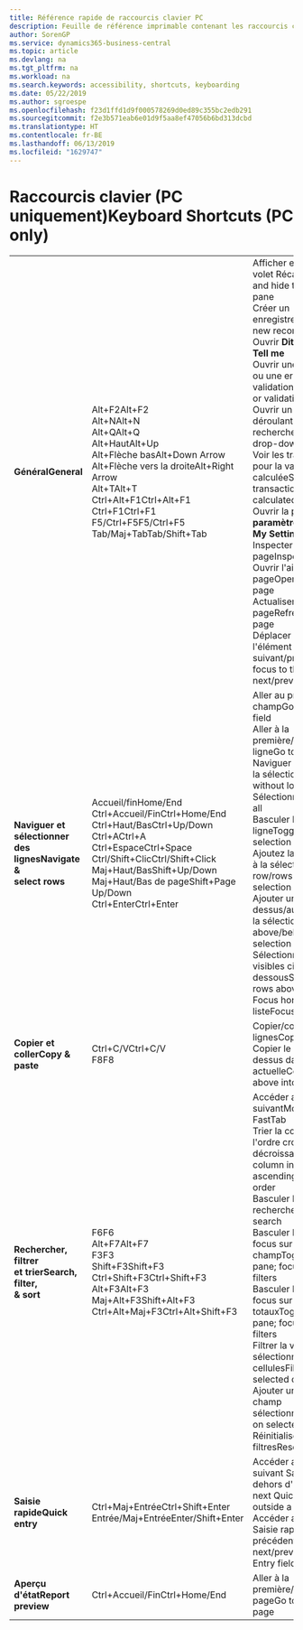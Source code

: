 ```yaml
---
title: Référence rapide de raccourcis clavier PC
description: Feuille de référence imprimable contenant les raccourcis clavier les plus populaires pour les utilisateurs de PC.
author: SorenGP
ms.service: dynamics365-business-central
ms.topic: article
ms.devlang: na
ms.tgt_pltfrm: na
ms.workload: na
ms.search.keywords: accessibility, shortcuts, keyboarding
ms.date: 05/22/2019
ms.author: sgroespe
ms.openlocfilehash: f23d1ffd1d9f000578269d0ed89c355bc2edb291
ms.sourcegitcommit: f2e3b571eab6e01d9f5aa8ef47056b6bd313dcbd
ms.translationtype: HT
ms.contentlocale: fr-BE
ms.lasthandoff: 06/13/2019
ms.locfileid: "1629747"
---
```

# <a name="keyboard-shortcuts-pc-only"></a><span data-ttu-id="ac4b7-103">Raccourcis clavier (PC uniquement)</span><span class="sxs-lookup"><span data-stu-id="ac4b7-103">Keyboard Shortcuts (PC only)</span></span>

||||  
|----------------|-----------|----------------|
|<span data-ttu-id="ac4b7-104">**Général**</span><span class="sxs-lookup"><span data-stu-id="ac4b7-104">**General**</span></span>|<span data-ttu-id="ac4b7-105">Alt+F2</span><span class="sxs-lookup"><span data-stu-id="ac4b7-105">Alt+F2</span></span><br /><span data-ttu-id="ac4b7-106">Alt+N</span><span class="sxs-lookup"><span data-stu-id="ac4b7-106">Alt+N</span></span><br /><span data-ttu-id="ac4b7-107">Alt+Q</span><span class="sxs-lookup"><span data-stu-id="ac4b7-107">Alt+Q</span></span><br /><span data-ttu-id="ac4b7-108">Alt+Haut</span><span class="sxs-lookup"><span data-stu-id="ac4b7-108">Alt+Up</span></span><br /><span data-ttu-id="ac4b7-109">Alt+Flèche bas</span><span class="sxs-lookup"><span data-stu-id="ac4b7-109">Alt+Down Arrow</span></span><br /><span data-ttu-id="ac4b7-110">Alt+Flèche vers la droite</span><span class="sxs-lookup"><span data-stu-id="ac4b7-110">Alt+Right Arrow</span></span><br /><span data-ttu-id="ac4b7-111">Alt+T</span><span class="sxs-lookup"><span data-stu-id="ac4b7-111">Alt+T</span></span><br /><span data-ttu-id="ac4b7-112">Ctrl+Alt+F1</span><span class="sxs-lookup"><span data-stu-id="ac4b7-112">Ctrl+Alt+F1</span></span><br /><span data-ttu-id="ac4b7-113">Ctrl+F1</span><span class="sxs-lookup"><span data-stu-id="ac4b7-113">Ctrl+F1</span></span><br /><span data-ttu-id="ac4b7-114">F5/Ctrl+F5</span><span class="sxs-lookup"><span data-stu-id="ac4b7-114">F5/Ctrl+F5</span></span><br /><span data-ttu-id="ac4b7-115">Tab/Maj+Tab</span><span class="sxs-lookup"><span data-stu-id="ac4b7-115">Tab/Shift+Tab</span></span><br />|<span data-ttu-id="ac4b7-116">Afficher et masquer le volet Récapitulatif</span><span class="sxs-lookup"><span data-stu-id="ac4b7-116">Show and hide the FactBox pane</span></span><br /><span data-ttu-id="ac4b7-117">Créer un enregistrement</span><span class="sxs-lookup"><span data-stu-id="ac4b7-117">Create a new record</span></span><br /><span data-ttu-id="ac4b7-118">Ouvrir **Dites-moi**</span><span class="sxs-lookup"><span data-stu-id="ac4b7-118">Open **Tell me**</span></span><br /><span data-ttu-id="ac4b7-119">Ouvrir une info-bulle ou une erreur de validation</span><span class="sxs-lookup"><span data-stu-id="ac4b7-119">Open tooltip or validation error</span></span><br /><span data-ttu-id="ac4b7-120">Ouvrir un menu déroulant ou une recherche</span><span class="sxs-lookup"><span data-stu-id="ac4b7-120">Open a drop-down or look up</span></span><br /><span data-ttu-id="ac4b7-121">Voir les transactions pour la valeur calculée</span><span class="sxs-lookup"><span data-stu-id="ac4b7-121">See the transactions for calculated value</span></span><br /><span data-ttu-id="ac4b7-122">Ouvrir la page **Mes paramètres**</span><span class="sxs-lookup"><span data-stu-id="ac4b7-122">Open the **My Settings** page</span></span><br /><span data-ttu-id="ac4b7-123">Inspecter la page</span><span class="sxs-lookup"><span data-stu-id="ac4b7-123">Inspect the page</span></span><br /><span data-ttu-id="ac4b7-124">Ouvrir l'aide de la page</span><span class="sxs-lookup"><span data-stu-id="ac4b7-124">Open help for the page</span></span><br /><span data-ttu-id="ac4b7-125">Actualiser/recharger la page</span><span class="sxs-lookup"><span data-stu-id="ac4b7-125">Refresh/reload page</span></span><br /><span data-ttu-id="ac4b7-126">Déplacer le focus sur l'élément suivant/précédent</span><span class="sxs-lookup"><span data-stu-id="ac4b7-126">Move focus to the next/previous element</span></span>|
|<span data-ttu-id="ac4b7-127">**Naviguer et <br />sélectionner des lignes**</span><span class="sxs-lookup"><span data-stu-id="ac4b7-127">**Navigate &<br />select rows**</span></span>| <span data-ttu-id="ac4b7-128">Accueil/fin</span><span class="sxs-lookup"><span data-stu-id="ac4b7-128">Home/End</span></span><br /><span data-ttu-id="ac4b7-129">Ctrl+Accueil/Fin</span><span class="sxs-lookup"><span data-stu-id="ac4b7-129">Ctrl+Home/End</span></span> <br /><span data-ttu-id="ac4b7-130">Ctrl+Haut/Bas</span><span class="sxs-lookup"><span data-stu-id="ac4b7-130">Ctrl+Up/Down</span></span><br /><span data-ttu-id="ac4b7-131">Ctrl+A</span><span class="sxs-lookup"><span data-stu-id="ac4b7-131">Ctrl+A</span></span> <br /><span data-ttu-id="ac4b7-132">Ctrl+Espace</span><span class="sxs-lookup"><span data-stu-id="ac4b7-132">Ctrl+Space</span></span><br /><span data-ttu-id="ac4b7-133">Ctrl/Shift+Clic</span><span class="sxs-lookup"><span data-stu-id="ac4b7-133">Ctrl/Shift+Click</span></span><br /><span data-ttu-id="ac4b7-134">Maj+Haut/Bas</span><span class="sxs-lookup"><span data-stu-id="ac4b7-134">Shift+Up/Down</span></span><br /><span data-ttu-id="ac4b7-135">Maj+Haut/Bas de page</span><span class="sxs-lookup"><span data-stu-id="ac4b7-135">Shift+Page Up/Down</span></span><br /><span data-ttu-id="ac4b7-136">Ctrl+Enter</span><span class="sxs-lookup"><span data-stu-id="ac4b7-136">Ctrl+Enter</span></span>| <span data-ttu-id="ac4b7-137">Aller au premier/dernier champ</span><span class="sxs-lookup"><span data-stu-id="ac4b7-137">Go to first/last field</span></span><br /><span data-ttu-id="ac4b7-138">Aller à la première/dernière ligne</span><span class="sxs-lookup"><span data-stu-id="ac4b7-138">Go to first/last row</span></span><br /><span data-ttu-id="ac4b7-139">Naviguer sans perdre la sélection</span><span class="sxs-lookup"><span data-stu-id="ac4b7-139">Navigate without losing selection</span></span><br /><span data-ttu-id="ac4b7-140">Sélectionner tout</span><span class="sxs-lookup"><span data-stu-id="ac4b7-140">Select all</span></span><br /><span data-ttu-id="ac4b7-141">Basculer la sélection de ligne</span><span class="sxs-lookup"><span data-stu-id="ac4b7-141">Toggle row selection</span></span><br /> <span data-ttu-id="ac4b7-142">Ajoutez la ou les lignes à la sélection</span><span class="sxs-lookup"><span data-stu-id="ac4b7-142">Add the row/rows to the selection</span></span><br /><span data-ttu-id="ac4b7-143">Ajouter une ligne au-dessus/au dessous de la sélection</span><span class="sxs-lookup"><span data-stu-id="ac4b7-143">Add row above/below to selection</span></span><br /><span data-ttu-id="ac4b7-144">Sélectionner les lignes visibles ci-dessus/ci-dessous</span><span class="sxs-lookup"><span data-stu-id="ac4b7-144">Select visible rows above/below</span></span> <br /><span data-ttu-id="ac4b7-145">Focus hors de la liste</span><span class="sxs-lookup"><span data-stu-id="ac4b7-145">Focus out of the list</span></span>|
|<span data-ttu-id="ac4b7-146">**Copier et coller**</span><span class="sxs-lookup"><span data-stu-id="ac4b7-146">**Copy & paste**</span></span>|<span data-ttu-id="ac4b7-147">Ctrl+C/V</span><span class="sxs-lookup"><span data-stu-id="ac4b7-147">Ctrl+C/V</span></span><br /><span data-ttu-id="ac4b7-148">F8</span><span class="sxs-lookup"><span data-stu-id="ac4b7-148">F8</span></span>|<span data-ttu-id="ac4b7-149">Copier/coller des lignes</span><span class="sxs-lookup"><span data-stu-id="ac4b7-149">Copy/paste rows</span></span><br /><span data-ttu-id="ac4b7-150">Copier le champ au-dessus dans la ligne actuelle</span><span class="sxs-lookup"><span data-stu-id="ac4b7-150">Copy field above into current row</span></span>|
|<span data-ttu-id="ac4b7-151">**Rechercher, filtrer <br />et trier**</span><span class="sxs-lookup"><span data-stu-id="ac4b7-151">**Search, filter, <br />& sort**</span></span>|<span data-ttu-id="ac4b7-152">F6</span><span class="sxs-lookup"><span data-stu-id="ac4b7-152">F6</span></span><br /><span data-ttu-id="ac4b7-153">Alt+F7</span><span class="sxs-lookup"><span data-stu-id="ac4b7-153">Alt+F7</span></span><br /><span data-ttu-id="ac4b7-154">F3</span><span class="sxs-lookup"><span data-stu-id="ac4b7-154">F3</span></span><br /><span data-ttu-id="ac4b7-155">Shift+F3</span><span class="sxs-lookup"><span data-stu-id="ac4b7-155">Shift+F3</span></span><br /><span data-ttu-id="ac4b7-156">Ctrl+Shift+F3</span><span class="sxs-lookup"><span data-stu-id="ac4b7-156">Ctrl+Shift+F3</span></span><br /><span data-ttu-id="ac4b7-157">Alt+F3</span><span class="sxs-lookup"><span data-stu-id="ac4b7-157">Alt+F3</span></span><br /><span data-ttu-id="ac4b7-158">Maj+Alt+F3</span><span class="sxs-lookup"><span data-stu-id="ac4b7-158">Shift+Alt+F3</span></span><br /><span data-ttu-id="ac4b7-159">Ctrl+Alt+Maj+F3</span><span class="sxs-lookup"><span data-stu-id="ac4b7-159">Ctrl+Alt+Shift+F3</span></span>|<span data-ttu-id="ac4b7-160">Accéder au raccourci suivant</span><span class="sxs-lookup"><span data-stu-id="ac4b7-160">Move to next FastTab</span></span><br /><span data-ttu-id="ac4b7-161">Trier la colonne dans l'ordre croissant ou décroissant</span><span class="sxs-lookup"><span data-stu-id="ac4b7-161">Sort column in ascending/descending order</span></span><br /><span data-ttu-id="ac4b7-162">Basculer la recherche</span><span class="sxs-lookup"><span data-stu-id="ac4b7-162">Toggle search</span></span><br /><span data-ttu-id="ac4b7-163">Basculer le volet Filtre ; focus sur les filtres de champ</span><span class="sxs-lookup"><span data-stu-id="ac4b7-163">Toggle filter pane; focus on field filters</span></span><br /><span data-ttu-id="ac4b7-164">Basculer le volet Filtre ; focus sur les filtres de totaux</span><span class="sxs-lookup"><span data-stu-id="ac4b7-164">Toggle filter pane; focus on totals filters</span></span><br /><span data-ttu-id="ac4b7-165">Filtrer la valeur sélectionnée de cellules</span><span class="sxs-lookup"><span data-stu-id="ac4b7-165">Filter on selected cell value</span></span><br /><span data-ttu-id="ac4b7-166">Ajouter un filtre au champ sélectionnée</span><span class="sxs-lookup"><span data-stu-id="ac4b7-166">Add filter on selected field</span></span><br /><span data-ttu-id="ac4b7-167">Réinitialiser les filtres</span><span class="sxs-lookup"><span data-stu-id="ac4b7-167">Reset filters</span></span>|
|<span data-ttu-id="ac4b7-168">**Saisie rapide**</span><span class="sxs-lookup"><span data-stu-id="ac4b7-168">**Quick entry**</span></span>|<span data-ttu-id="ac4b7-169">Ctrl+Maj+Entrée</span><span class="sxs-lookup"><span data-stu-id="ac4b7-169">Ctrl+Shift+Enter</span></span><br /><span data-ttu-id="ac4b7-170">Entrée/Maj+Entrée</span><span class="sxs-lookup"><span data-stu-id="ac4b7-170">Enter/Shift+Enter</span></span>|<span data-ttu-id="ac4b7-171">Accéder au champ suivant Saisie rapide en dehors d'une liste</span><span class="sxs-lookup"><span data-stu-id="ac4b7-171">Go to next Quick Entry field outside a list</span></span><br /><span data-ttu-id="ac4b7-172">Accéder au champ Saisie rapide précédent/suivant</span><span class="sxs-lookup"><span data-stu-id="ac4b7-172">Go to next/previous Quick Entry field</span></span>|
|<span data-ttu-id="ac4b7-173">**Aperçu d'état**</span><span class="sxs-lookup"><span data-stu-id="ac4b7-173">**Report preview**</span></span>|<span data-ttu-id="ac4b7-174">Ctrl+Accueil/Fin</span><span class="sxs-lookup"><span data-stu-id="ac4b7-174">Ctrl+Home/End</span></span>|<span data-ttu-id="ac4b7-175">Aller à la première/dernière page</span><span class="sxs-lookup"><span data-stu-id="ac4b7-175">Go to the first/last page</span></span>|

<!-- old
||||  
|----------------|-----------|----------------|
|**General**|Alt+F2<br />Alt+N<br />Alt+Q<br />Alt+Up<br />Alt+Down Arrow<br />Alt+Right Arrow<br />Alt+T<br />Ctrl+Alt+F1<br />Ctrl+F1<br />F5/Ctrl+F5<br />Tab/Shift+Tab<br />|Show and hide the FactBox pane.<br />Create a new record.<br />Open **Tell me**<br />Open tooltip or validation error<br />Open a drop-down or look up<br />See the transactions for calculated value<br />Open the **My Settings** page.<br />Inspect the page<br />Open help for the page<br />Close the current page or drop-down<br />Refresh/reload page<br />Move focus to the next/previous element|
|**Navigate &<br />select rows**| Home/End<br />Ctrl+Home/End <br />Ctrl+Up/Down<br />Ctrl+A <br />Ctrl+Space<br />Ctrl/Shift+Click<br />Shift+Up/Down<br />Shift+Page Up/Down<br />Ctrl+Enter| Go to first/last field<br />Go to first/last row<br />Navigate without losing selection<br />Select all<br />Toggle row selection<br /> Add the row/rows to the selection<br />Add row above/below to selection<br />Select visible rows above/below <br />Focus out of the list|
|**Copy & paste**|Ctrl+C<br />Ctrl+V<br />F8|Copy rows<br />Paste rows<br />Copy field above into current row|
|**Search, filter, <br />& sort**|Alt+F7<br />F3<br />Shift+F3<br />Ctrl+Shift+F3<br />Alt+F3<br />Shift+Alt+F3<br />Ctrl+Alt+Shift+F3|Move to next FastTab.<br />Sort column in ascending/descending order<br />Toggle search<br />Toggle filter pane; focus on field filters<br />Toggle filter pane; focus on totals filters<br />Filter on selected cell value<br />Add filter on selected field<br />Reset filters|
|**Quick entry**|Ctrl+Shift+Enter<br />Enter/Shift+Enter|Go to next Quick Entry field outside a list<br />Go to next/previous Quick Entry field|
|**Report preview**|Up/Down<br />Right/Left<br />Ctrl+Home/End<br />Page Up/Down|Scroll up and down the page<br />Scroll to the right/left <br />Go to the first/last page<br />Go to the previous/next page|
-->